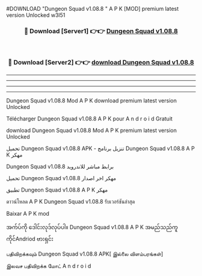 #DOWNLOAD "Dungeon Squad v1.08.8 " A P K [MOD] premium latest version Unlocked w3l51 



<div align="center">

<h3>🔴 Download [Server1] 👉👉 <a href="https://apkdownload12.web.app/?title=Dungeon Squad v1.08.8 ">Dungeon Squad v1.08.8  </a></h3><br>

<h3>🔴 Download [Server2] 👉👉 <a href="https://apkdownload12.web.app/?title=Dungeon Squad v1.08.8 ">download Dungeon Squad v1.08.8  </a></h3>
</div>


----------------------------------------------------------

----------------------------------------------------------

----------------------------------------------------------

----------------------------------------------------------


Dungeon Squad v1.08.8  Mod A P K download premium latest version Unlocked

Télécharger  Dungeon Squad v1.08.8  A P K pour A n d r o i d Gratuit

download Dungeon Squad v1.08.8  Mod A P K premium latest version Unlocked

تحميل Dungeon Squad v1.08.8  APK - تنزيل برنامج Dungeon Squad v1.08.8  A P K مهكر

Dungeon Squad v1.08.8  برابط مباشر للاندرويد

تحميل Dungeon Squad v1.08.8  مهكر اخر اصدار

تطبيق Dungeon Squad v1.08.8  A P K مهكر

ดาวน์โหลด A P K Dungeon Squad v1.08.8  รับเวอร์ชันล่าสุด

Baixar A P K mod

အက်ပ်ကို ဒေါင်းလုဒ်လုပ်ပါ။ Dungeon Squad v1.08.8  A P K အမည်သည်ကူကိုင်Andriod ဗားရှင်း

பதிவிறக்கவும் Dungeon Squad v1.08.8  APK[ இல்லை விளம்பரங்கள்] 
 
இலவச பதிவிறக்க மோட் A n d r o i d



